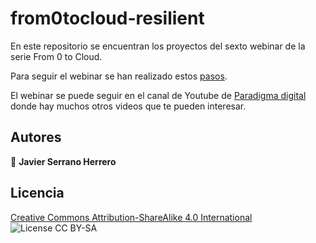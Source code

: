 # from0tocloud-resilient

En este repositorio se encuentran los proyectos del sexto webinar de la serie From 0 to Cloud.

Para seguir el webinar se han realizado estos [pasos](STEPS.md).

El webinar se puede seguir en el canal de Youtube de [Paradigma digital](https://www.youtube.com/channel/UCi_e1gB9PYjr1OTY_W0hY3g) donde hay muchos otros videos que te pueden interesar.

## Autores

👤 **Javier Serrano Herrero** 

## Licencia

[Creative Commons Attribution-ShareAlike 4.0 International](LICENSE.md) <img alt="License CC BY-SA" src="https://img.shields.io/badge/license-CC%20BY--SA-blue" />
